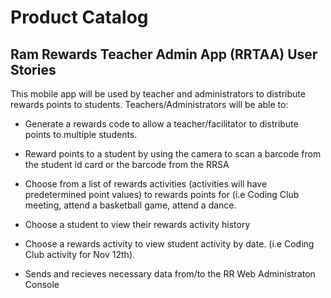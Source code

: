 # Product Catalog

## Ram Rewards Teacher Admin App (RRTAA) User Stories
This mobile app will be used by teacher and administrators to distribute rewards points to students. Teachers/Administrators will be able to:  
* Generate a rewards code to allow a teacher/facilitator to distribute points to multiple students.
* Reward points to a student by using the camera to scan a barcode from the student id card or the barcode from the RRSA


* Choose from a list of rewards activities (activities will have predetermined point values) to rewards points for (i.e Coding Club meeting, attend a basketball game, attend a dance.
* Choose a student to view their rewards activity history
* Choose a rewards activity to view student activity by date.  (i.e Coding Club activity for Nov 12th).
* Sends and recieves necessary data from/to the RR Web Administraton Console
